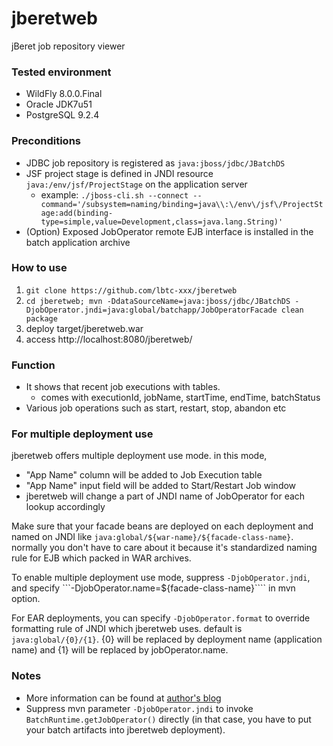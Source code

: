 jberetweb
=========

jBeret job repository viewer

### Tested environment

- WildFly 8.0.0.Final
- Oracle JDK7u51
- PostgreSQL 9.2.4

### Preconditions

- JDBC job repository is registered as ```java:jboss/jdbc/JBatchDS```
- JSF project stage is defined in JNDI resource ```java:/env/jsf/ProjectStage``` on the application server
    - example: ```./jboss-cli.sh --connect --command='/subsystem=naming/binding=java\\:\/env\/jsf\/ProjectStage:add(binding-type=simple,value=Development,class=java.lang.String)'```
- (Option) Exposed JobOperator remote EJB interface is installed in the batch application archive

### How to use

1. ```git clone https://github.com/lbtc-xxx/jberetweb```
2. ```cd jberetweb; mvn -DdataSourceName=java:jboss/jdbc/JBatchDS -DjobOperator.jndi=java:global/batchapp/JobOperatorFacade clean package```
3. deploy target/jberetweb.war
4. access http://localhost:8080/jberetweb/

### Function

- It shows that recent job executions with tables.
    - comes with executionId, jobName, startTime, endTime, batchStatus
- Various job operations such as start, restart, stop, abandon etc

### For multiple deployment use

jberetweb offers multiple deployment use mode. in this mode,

- "App Name" column will be added to Job Execution table
- "App Name" input field will be added to Start/Restart Job window
- jberetweb will change a part of JNDI name of JobOperator for each lookup accordingly

Make sure that your facade beans are deployed on each deployment and named on JNDI like ```java:global/${war-name}/${facade-class-name}```. normally you don't have to care about it because it's standardized naming rule for EJB which packed in WAR archives.

To enable multiple deployment use mode, suppress ```-DjobOperator.jndi```, and specify ```-DjobOperator.name=${facade-class-name}```` in mvn option.

For EAR deployments, you can specify ```-DjobOperator.format``` to override formatting rule of JNDI which jberetweb uses. default is ```java:global/{0}/{1}```. {0} will be replaced by deployment name (application name) and {1} will be replaced by jobOperator.name.

### Notes

- More information can be found at [author's blog](http://www.nailedtothex.org/roller/kyle/category/jberetweb)
- Suppress mvn parameter ```-DjobOperator.jndi``` to invoke ```BatchRuntime.getJobOperator()``` directly (in that case, you have to put your batch artifacts into jberetweb deployment).
